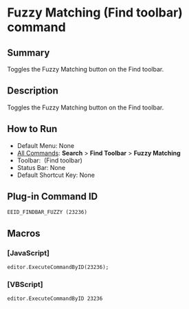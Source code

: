 # Fuzzy Matching (Find toolbar) command

## Summary

Toggles the Fuzzy Matching button on the Find toolbar.

## Description

Toggles the Fuzzy Matching button on the Find toolbar.

## How to Run

- Default Menu: None
- [All Commands](../tools/all_commands): **Search**
\> **Find Toolbar** \> **Fuzzy Matching**
- Toolbar:  (Find toolbar)
- Status Bar: None
- Default Shortcut Key: None

## Plug-in Command ID

```
EEID_FINDBAR_FUZZY (23236)```

## Macros

### \[JavaScript\]

```
editor.ExecuteCommandByID(23236);
```

### \[VBScript\]

```
editor.ExecuteCommandByID 23236
```
